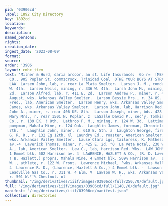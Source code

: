 ```yaml
---
pid: '03906cd'
label: 1892 City Directory
key: 1892cd
location: 
keywords: 
description: 
named_persons: 
rights: 
creation_date: 
ingest_date: '2023-08-09'
format: 
source: 
order: '3906'
layout: cmhc_item
text: 'Milner & Hurd, daria arcoor, an st. Life Insurancé:  Go r=  [MEADVILLE COAL
  CO,, 905 Poplar St, commzcrsox. Trinidad Coal  OTHE YOUR BOYS AT STRAUSS’  LAR 166
  LAW  Larsen John, lab, r. rear La Plata Smelter.  Larsen J. M., conductor, r. 126
  W. 4th.  Larsen Neils, mining, r. 336 W. 4th.  Larsh John M., mining, r. 310 W.
  2d.  Larson Alfred, lab, r. 411 E. 2d.  Larson Andrew P., miner, r. 406 E. 3d.  Larson
  August, wks. Arkansas Valley Smelter.  Larson Bessie Mrs., r. 34 8S. Spruce.  Larson
  Fred., lab, American Smelter.  Larson Henry, wks. Arkansas Valley Smelter.  Larson
  James, wks. Arkansas Valiey Smelter.  Larson John, lab, Harrison Red. Wks.  Larson
  John A., miner, r. rear 406 KE. 8th.  Larson Joseph, miner, bds. 428 E. 8th.  Larson
  Mary Mrs., r. rear 1501 N. Poplar. z  LaSalle David P., sec’y, Tomkins Hardware
  Co., r. 139 EK. ! 8th.  Lathrop P. M., mining, r. 124 W. 3d.  Lattimer Charles B.,
  pumpman, Mahala Mine, r. 124 Oak.  Laughlin James, foreman, Chronicle, r. 122 EH.
  7th. ’  Laughlin John, miner, r. 610 E. 5th. a  Laughton George, fireman, D. & R.
  G. R. R., r. 132 Eg 12th. Kl  Laundry Ed., roaster, American Smelter.  Laundry Henry,
  wks. Arkansas Valley Smelter.  Lause Clara igs, tailoress, K. Matheson, r. 605 Harrison
  av.-4  Laverick Thomas, miner, r. 425 E. 2d. °0  La Veta Hotel, 230 W. 6th.  Laviol
  A., lab, American Smelter.  Law C., lab, Harrison Red. Wks.  LAW JOHN, physician,
  1 Emmet blk, 502 Harrison av. 4  LAWRENCE, HAZLETT & CO., (R. D. Lawrence and R,
  ! B. Hazlett,) proprs, Mahala Mine, 4 Emmet blk, 509% Harrison av.  Lawrence John
  W.., athlete, r. 122 W. Front.  Lawrence Michael, ‘wks. Arkansas Valley Smelter.
  4  Lawrence R. D., (Lawrence, Hazlett & Co.,) 4 Emmet blk. -  Lawson Lars C., stoker,
  Leadville Gas Co., r. 311 W. 4 Elm. ¥  Lawson W. H., wks. Arkansas Valley Smelter,
  r. 501 W.°‘% Chestnut. ol                        '
thumbnail: "/img/derivatives/iiif/images/03906cd/full/250,/0/default.jpg"
full: "/img/derivatives/iiif/images/03906cd/full/1140,/0/default.jpg"
manifest: "/img/derivatives/iiif/03906cd/manifest.json"
collection: directories
---
```

